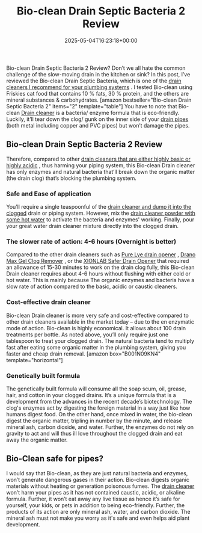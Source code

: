 ﻿---
layout: post
title: Bio-clean Drain Septic Bacteria 2 Review
date: '2025-05-04T16:23:18+00:00'
categories:
- Drains
- Product Reviews
tags: []
slug: /bio-clean-drain-septic-bacteria-2-review/
lastmod: 2025-05-07T12:21:26+03:00
---

Bio-clean Drain Septic Bacteria 2 Review? Don’t we all hate the common challenge of the slow-moving drain in the kitchen or sink?
In this post, I’ve reviewed the Bio-clean Drain Septic Bacteria, which is one of the
[drain cleaners I recommend for your plumbing systems](https://pestpolicy.com/best-drain-cleaner//)
. I tested Bio-clean using Friskies cat food that contains 10 % fats, 30 % protein, and the others are mineral substances & carbohydrates.
[amazon bestseller="Bio-clean Drain Septic Bacteria 2" items="2" template="table"]
You have to note that Bio-clean
[Drain cleaner](https://pestpolicy.com/how-drain-cleaners-work/)
is a bacteria/ enzyme formula that is eco-friendly. Luckily, it’ll tear down the clog/ gunk on the inner side of your
[drain pipes](https://pestpolicy.com/sink-not-draining-but-pipes-clear/)
(both metal including copper and PVC pipes) but won’t damage the pipes.
## Bio-clean Drain Septic Bacteria 2 Review
Therefore, compared to other
[drain cleaners that are either highly basic or highly acidic](https://pestpolicy.com/is-drain-cleaner-an-acid-or-base/)
, thus harming your piping system, this Bio-clean Drain cleaner has only enzymes and natural bacteria that’ll break down the organic matter (the drain clog) that’s blocking the plumbing system.

### Safe and Ease of application
You’ll require a single teaspoonful of the
[drain cleaner and dump it into the clogged](https://pestpolicy.com/dont-use-vinegar-and-baking-soda-to-clean-clogged-drains/)
drain or piping system. However, mix the
[drain cleaner powder with some hot water](https://pestpolicy.com/how-to-unclog-a-bathtub-drain-with-standing-water/)
to activate the bacteria and enzymes' working. Finally, pour your great water drain cleaner mixture directly into the clogged drain.
### The slower rate of action: 4-6 hours (Overnight is better)
Compared to the other drain cleaners such as
[Pure Lye drain opener](https://pestpolicy.com/pure-lye-drain-opener-review/)
,
[Drano Max Gel Clog Remover](https://pestpolicy.com/drano-max-gel-clog-remover-review/)
, or the
[XIONLAB Safer Drain Opener](https://pestpolicy.com/xionlab-safer-drain-opener-review/)
that required an allowance of 15-30 minutes to work on the drain clog fully, this Bio-clean Drain cleaner requires about 4-6 hours without flushing with either cold or hot water. This is mainly because The organic enzymes and bacteria have a slow rate of action compared to the basic, acidic or caustic cleaners.
### Cost-effective drain cleaner
Bio-clean Drain cleaner is more very safe and cost-effective compared to other drain cleaners available in the market today – due to the en enzymatic mode of action. Bio-clean is highly economical.
It allows about 100 drain treatments per bottle. As noted above, you’ll only require just one tablespoon to treat your clogged drain. The natural bacteria tend to multiply fast after eating some organic matter in the plumbing system, giving you faster and cheap drain removal.
[amazon box="B001N09KN4" template="horizontal"]
### Genetically built formula
The genetically built formula will consume all the soap scum, oil, grease, hair, and cotton in your clogged drains. It’s a unique formula that is a development from the advances in the recent decade’s biotechnology. The clog's enzymes act by digesting the foreign material in a way just like how humans digest food.
On the other hand, once mixed in water, the bio-clean digest the organic matter, tripling in number by the minute, and release mineral ash, carbon dioxide, and water. Further, the enzymes do not rely on gravity to act and will thus ill love throughout the clogged drain and eat away the organic matter.
## **Bio-Clean safe for pipes**?
I would say that Bio-clean, as they are just natural bacteria and enzymes, won’t generate dangerous gases in their action. Bio-clean digests organic materials without heating or generation poisonous fumes.
The
[drain cleaner](https://pestpolicy.com/is-drain-cleaner-an-acid-or-base/)
won’t harm your pipes as it has not contained caustic, acidic, or alkaline formula. Further, it won’t eat away any live tissue as hence it’s safe for yourself, your kids, or pets in addition to being eco-friendly.
Further, the products of its action are only mineral ash, water, and carbon dioxide. The mineral ash must not make you worry as it's safe and even helps aid plant development.